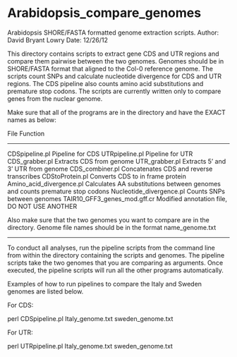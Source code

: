 Arabidopsis_compare_genomes
===========================
Arabidopsis SHORE/FASTA formatted genome extraction scripts.
Author: David Bryant Lowry
Date: 12/26/12

This directory contains scripts to extract gene CDS and UTR regions and compare them pairwise 
between the two genomes. Genomes should be in SHORE/FASTA format that aligned to the Col-0 
reference genome. The scripts count SNPs and calculate nucleotide divergence for CDS and UTR 
regions. The CDS pipeline also counts amino acid substitutions and premature stop codons. The 
scripts are currently written only to compare genes from the nuclear genome.

Make sure that all of the programs are in the directory and have the EXACT names as below:

File  							Function
-----								-----------

CDSpipeline.pl						Pipeline for CDS
UTRpipeline.pl						Pipeline for UTR
CDS_grabber.pl						Extracts CDS from genome
UTR_grabber.pl						Extracts 5’ and 3’ UTR from genome
CDS_combiner.pl						Concatenates CDS and reverse transcribes
CDStoProtein.pl						Converts CDS to in frame protein
Amino_acid_divergence.pl			Calculates AA substitutions between genomes 
									and counts premature stop codons 
Nucleotide_divergence.pl			Counts SNPs between genomes
TAIR10_GFF3_genes_mod.gff.cr 		Modified annotation file, DO NOT USE ANOTHER

Also make sure that the two genomes you want to compare are in the directory.
Genome file names should be in the format name_genome.txt

------------------------------------------------------------------------------

To conduct all analyses, run the pipeline scripts from the command line from within the 
directory containing the scripts and genomes. The pipeline scripts take the two genomes that 
you are comparing as arguments. Once executed, the pipeline scripts will run all the other 
programs automatically.

Examples of how to run pipelines to compare the Italy and Sweden genomes are listed below.

For CDS:

perl CDSpipeline.pl Italy_genome.txt sweden_genome.txt

For UTR:

perl UTRpipeline.pl Italy_genome.txt sweden_genome.txt

